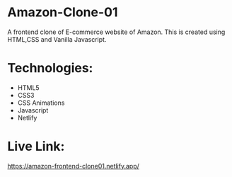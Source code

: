 # Amazon-Clone-01
A frontend clone of E-commerce website of Amazon. This is created using HTML,CSS and Vanilla Javascript. 

# Technologies:
* HTML5
* CSS3
* CSS Animations
* Javascript
* Netlify

# Live Link:
https://amazon-frontend-clone01.netlify.app/
